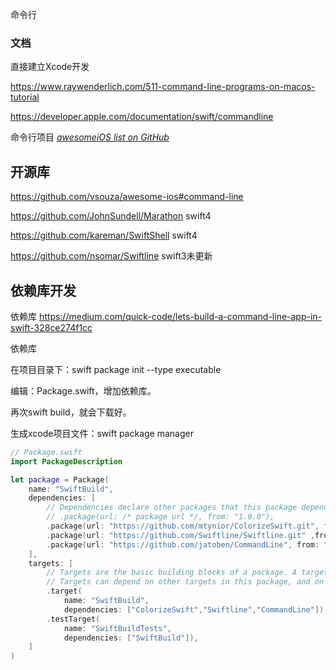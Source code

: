命令行



### 文档

直接建立Xcode开发

https://www.raywenderlich.com/511-command-line-programs-on-macos-tutorial

https://developer.apple.com/documentation/swift/commandline

命令行项目 [*awesomeiOS list on GitHub*](https://github.com/vsouza/awesome-ios#command-line)



## 开源库

https://github.com/vsouza/awesome-ios#command-line



https://github.com/JohnSundell/Marathon swift4

https://github.com/kareman/SwiftShell swift4

https://github.com/nsomar/Swiftline swift3未更新



## 依赖库开发

依赖库 https://medium.com/quick-code/lets-build-a-command-line-app-in-swift-328ce274f1cc

依赖库

在项目目录下：swift package init --type executable

编辑：Package.swift，增加依赖库。

再次swift build，就会下载好。



生成xcode项目文件：swift package manager





```swift
// Package.swift
import PackageDescription

let package = Package(
    name: "SwiftBuild",
    dependencies: [
        // Dependencies declare other packages that this package depends on.
        // .package(url: /* package url */, from: "1.0.0"),
        .package(url: "https://github.com/mtynior/ColorizeSwift.git", from: "1.2.0"),
        .package(url: "https://github.com/Swiftline/Swiftline.git" ,from: "0.5.0"),
        .package(url: "https://github.com/jatoben/CommandLine", from: "3.0.0-pre1"),
    ],
    targets: [
        // Targets are the basic building blocks of a package. A target can define a module or a test suite.
        // Targets can depend on other targets in this package, and on products in packages which this package depends on.
        .target(
            name: "SwiftBuild",
            dependencies: ["ColorizeSwift","Swiftline","CommandLine"]),
        .testTarget(
            name: "SwiftBuildTests",
            dependencies: ["SwiftBuild"]),
    ]
)
```





